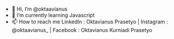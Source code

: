 - 👋 Hi, I’m @oktaavianus
- 🌱 I’m currently learning Javascript
- 📫 How to reach me LinkedIn : Oktavianus Prasetyo | Instagram : @oktaavianus_ | Facebook : Oktavianus Kurniadi Prasetyo

<!---
oktaavianus/oktaavianus is a ✨ special ✨ repository because its `README.md` (this file) appears on your GitHub profile.
You can click the Preview link to take a look at your changes.
--->
